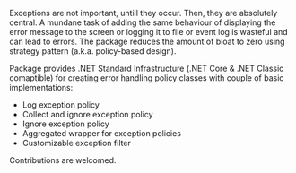 Exceptions are not important, untill they occur. Then, they are absolutely central. A mundane task of adding the same behaviour of displaying the error message to the screen or logging it to file or event log is wasteful and can lead to errors. The package reduces the amount of bloat to zero using strategy pattern (a.k.a. policy-based design).

Package provides .NET Standard Infrastructure (.NET Core & .NET Classic comaptible) for creating error handling policy classes with couple of basic implementations:

- Log exception policy
- Collect and ignore exception policy
- Ignore exception policy
- Aggregated wrapper for exception policies
- Customizable exception filter

Contributions are welcomed.
